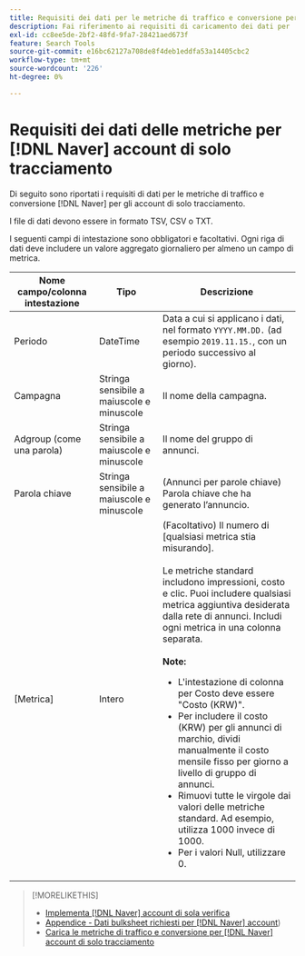 ```yaml
---
title: Requisiti dei dati per le metriche di traffico e conversione per  [!DNL Naver] account di solo tracciamento
description: Fai riferimento ai requisiti di caricamento dei dati per  [!DNL Naver] account di solo tracciamento.
exl-id: cc8ee5de-2bf2-48fd-9fa7-28421aed673f
feature: Search Tools
source-git-commit: e16bc62127a708de8f4deb1eddfa53a14405cbc2
workflow-type: tm+mt
source-wordcount: '226'
ht-degree: 0%

---
```


# Requisiti dei dati delle metriche per [!DNL Naver] account di solo tracciamento

Di seguito sono riportati i requisiti di dati per le metriche di traffico e conversione [!DNL Naver] per gli account di solo tracciamento.

I file di dati devono essere in formato TSV, CSV o TXT.

I seguenti campi di intestazione sono obbligatori e facoltativi. Ogni riga di dati deve includere un valore aggregato giornaliero per almeno un campo di metrica.

| Nome campo/colonna intestazione | Tipo | Descrizione |
| ---- | ---- | ---- |
| Periodo | DateTime | Data a cui si applicano i dati, nel formato `YYYY.MM.DD.` (ad esempio `2019.11.15.`, con un periodo successivo al giorno). |
| Campagna | Stringa sensibile a maiuscole e minuscole | Il nome della campagna. |
| Adgroup (come una parola) | Stringa sensibile a maiuscole e minuscole | Il nome del gruppo di annunci. |
| Parola chiave | Stringa sensibile a maiuscole e minuscole | (Annunci per parole chiave) Parola chiave che ha generato l’annuncio. |
| [Metrica] | Intero | (Facoltativo) Il numero di [qualsiasi metrica stia misurando].</br><br>Le metriche standard includono impressioni, costo e clic. Puoi includere qualsiasi metrica aggiuntiva desiderata dalla rete di annunci. Includi ogni metrica in una colonna separata.<br><br><b>Note:</b><ul><li>L&#39;intestazione di colonna per Costo deve essere &quot;Costo (KRW)&quot;.</li><li>Per includere il costo (KRW) per gli annunci di marchio, dividi manualmente il costo mensile fisso per giorno a livello di gruppo di annunci.</li><li>Rimuovi tutte le virgole dai valori delle metriche standard. Ad esempio, utilizza 1000 invece di 1000.</li><li>Per i valori Null, utilizzare 0.</li></ul> |

>[!MORELIKETHIS]
>
>* [Implementa [!DNL Naver] account di sola verifica](/help/search-social-commerce/campaign-management/naver-tracking-only-account-implement.md)
>* [Appendice - Dati bulksheet richiesti per [!DNL Naver] account](/help/search-social-commerce/campaign-management/bulksheets/bulksheet-data-formats/bulksheet-data-naver.md))
>* [Carica le metriche di traffico e conversione per [!DNL Naver] account di solo tracciamento](/help/search-social-commerce/tools/metrics-upload-tracking-campaigns/naver-tracking-campaigns-upload-metrics.md)
